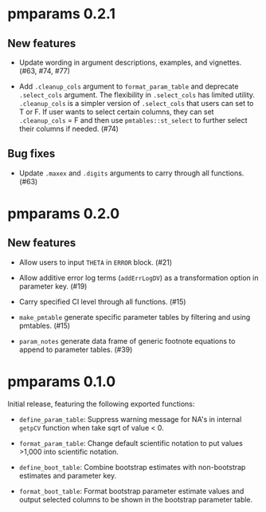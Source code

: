 # pmparams 0.2.1

## New features
- Update wording in argument descriptions, examples, and vignettes. (#63, #74, #77)

- Add `.cleanup_cols` argument to `format_param_table` and deprecate `.select_cols` argument. The flexibility in `.select_cols` has limited utility. `.cleanup_cols` is a simpler version of `.select_cols` that users can set to T or F.  If user wants to select certain columns, they can set `.cleanup_cols` = F and then use `pmtables::st_select` to further select their columns if needed. (#74)
  
## Bug fixes
- Update `.maxex` and `.digits` arguments to carry through all functions. (#63)

# pmparams 0.2.0

## New features 

- Allow users to input `THETA` in `ERROR` block. (#21)

- Allow additive error log terms (`addErrLogDV`) as a transformation option in parameter key. (#19)

- Carry specified CI level through all functions. (#15)

- `make_pmtable` generate specific parameter tables by filtering and using pmtables. (#15)

- `param_notes` generate data frame of generic footnote equations to append to parameter tables. (#39)

# pmparams 0.1.0

Initial release, featuring the following exported functions:

- `define_param_table`: Suppress warning message for NA's in internal `getpCV` function when take sqrt of value < 0.

- `format_param_table`: Change default scientific notation to put values >1,000 into scientific notation.

- `define_boot_table`: Combine bootstrap estimates with non-bootstrap estimates and parameter key.

- `format_boot_table`:  Format bootstrap parameter estimate values and output selected columns to be shown in the bootstrap parameter table.
